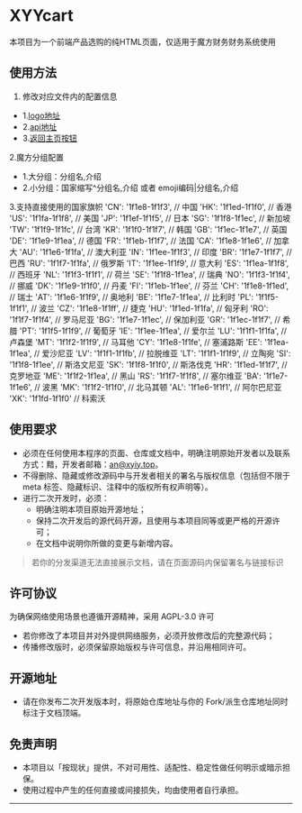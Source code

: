 # XYYcart

本项目为一个前端产品选购的纯HTML页面，仅适用于魔方财务财务系统使用

## 使用方法
1. 修改对应文件内的配置信息
- 1.[logo地址](index.html)
- 2.[api地址](script.js)
- 3.[返回主页按钮](index.html)

2.魔方分组配置
- 1.大分组：分组名,介绍
- 2.小分组：国家缩写^分组名,介绍  或者  emoji编码|分组名,介绍

3.支持直接使用的国家旗帜
            'CN': '1f1e8-1f1f3', // 中国
            'HK': '1f1ed-1f1f0', // 香港
            'US': '1f1fa-1f1f8', // 美国
            'JP': '1f1ef-1f1f5', // 日本
            'SG': '1f1f8-1f1ec', // 新加坡
            'TW': '1f1f9-1f1fc', // 台湾
            'KR': '1f1f0-1f1f7', // 韩国
            'GB': '1f1ec-1f1e7', // 英国
            'DE': '1f1e9-1f1ea', // 德国
            'FR': '1f1eb-1f1f7', // 法国
            'CA': '1f1e8-1f1e6', // 加拿大
            'AU': '1f1e6-1f1fa', // 澳大利亚
            'IN': '1f1ee-1f1f3', // 印度
            'BR': '1f1e7-1f1f7', // 巴西
            'RU': '1f1f7-1f1fa', // 俄罗斯
            'IT': '1f1ee-1f1f9', // 意大利
            'ES': '1f1ea-1f1f8', // 西班牙
            'NL': '1f1f3-1f1f1', // 荷兰
            'SE': '1f1f8-1f1ea', // 瑞典
            'NO': '1f1f3-1f1f4', // 挪威
            'DK': '1f1e9-1f1f0', // 丹麦
            'FI': '1f1eb-1f1ee', // 芬兰
            'CH': '1f1e8-1f1ed', // 瑞士
            'AT': '1f1e6-1f1f9', // 奥地利
            'BE': '1f1e7-1f1ea', // 比利时
            'PL': '1f1f5-1f1f1', // 波兰
            'CZ': '1f1e8-1f1ff', // 捷克
            'HU': '1f1ed-1f1fa', // 匈牙利
            'RO': '1f1f7-1f1f4', // 罗马尼亚
            'BG': '1f1e7-1f1ec', // 保加利亚
            'GR': '1f1ec-1f1f7', // 希腊
            'PT': '1f1f5-1f1f9', // 葡萄牙
            'IE': '1f1ee-1f1ea', // 爱尔兰
            'LU': '1f1f1-1f1fa', // 卢森堡
            'MT': '1f1f2-1f1f9', // 马耳他
            'CY': '1f1e8-1f1fe', // 塞浦路斯
            'EE': '1f1ea-1f1ea', // 爱沙尼亚
            'LV': '1f1f1-1f1fb', // 拉脱维亚
            'LT': '1f1f1-1f1f9', // 立陶宛
            'SI': '1f1f8-1f1ee', // 斯洛文尼亚
            'SK': '1f1f8-1f1f0', // 斯洛伐克
            'HR': '1f1ed-1f1f7', // 克罗地亚
            'ME': '1f1f2-1f1ea', // 黑山
            'RS': '1f1f7-1f1f8', // 塞尔维亚
            'BA': '1f1e7-1f1e6', // 波黑
            'MK': '1f1f2-1f1f0', // 北马其顿
            'AL': '1f1e6-1f1f1', // 阿尔巴尼亚
            'XK': '1f1fd-1f1f0'  // 科索沃
            
## 使用要求

- 必须在任何使用本程序的页面、仓库或文档中，明确注明原始开发者以及联系方式：黯，开发者邮箱：an@xyiy.top。
- 不得删除、隐藏或修改源码中与开发者相关的署名与版权信息（包括但不限于 meta 标签、隐藏标识、注释中的版权所有权声明等）。
- 进行二次开发时，必须：
  - 明确注明本项目原始开源地址；
  - 保持二次开发后的源代码开源，且使用与本项目同等或更严格的开源许可；
  - 在文档中说明你所做的变更与新增内容。

> 若你的分发渠道无法直接展示文档，请在页面源码内保留署名与链接标识

## 许可协议

为确保网络使用场景也遵循开源精神，采用 AGPL-3.0 许可
- 若你修改了本项目并对外提供网络服务，必须开放修改后的完整源代码；
- 传播修改版时，必须保留原始版权与许可信息，并沿用相同许可。



## 开源地址

- 请在你发布二次开发版本时，将原始仓库地址与你的 Fork/派生仓库地址同时标注于文档顶端。


## 免责声明

- 本项目以「按现状」提供，不对可用性、适配性、稳定性做任何明示或暗示担保。
- 使用过程中产生的任何直接或间接损失，均由使用者自行承担。

---



